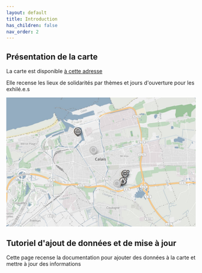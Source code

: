 ```yaml
---
layout: default
title: Introduction
has_children: false
nav_order: 2
---
```


## Présentation de la carte

La carte est disponible [à cette adresse](https://littoral-solidarite.gogocarto.fr/annuaire#/carte/@50.96,1.81,10z?cat=all)

Elle recense les lieux de solidarités par thèmes et jours d'ouverture pour les exhilé.e.s

![Aperçu de la carte](assets/images/map_preview.jpg)

## Tutoriel d'ajout de données et de mise à jour 

Cette page recense la documentation pour ajouter des données à la carte et mettre à jour des informations
